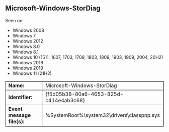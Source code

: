 ## Microsoft-Windows-StorDiag

Seen on:
* Windows 2008
* Windows 7
* Windows 2012
* Windows 8.0
* Windows 8.1
* Windows 10 (1511, 1607, 1703, 1709, 1803, 1809, 1903, 1909, 2004, 20H2)
* Windows 2016
* Windows 2019
* Windows 11 (21H2)

<table border="1" class="docutils">
  <tbody>
    <tr>
      <td><b>Name:</b></td>
      <td>Microsoft-Windows-StorDiag</td>
    </tr>
    <tr>
      <td><b>Identifier:</b></td>
      <td>{f5d05b38-80a6-4653-825d-c414e4ab3c68}</td>
    </tr>
    <tr>
      <td><b>Event message file(s):</b></td>
      <td>%SystemRoot%\system32\drivers\classpnp.sys</td>
    </tr>
  </tbody>
</table>

&nbsp;

